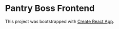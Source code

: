 # Pantry Boss Frontend

This project was bootstrapped with [Create React App](https://github.com/facebook/create-react-app).

